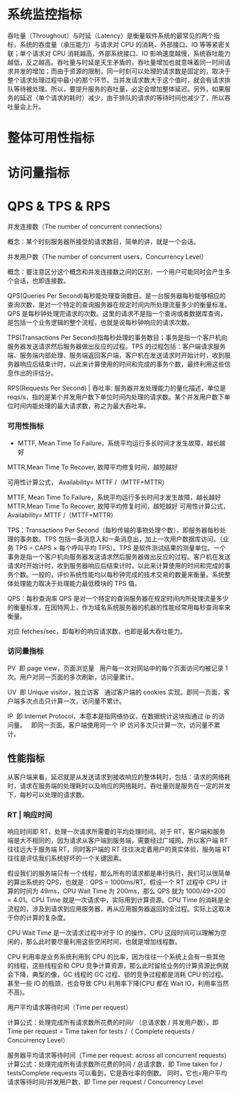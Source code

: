 # 系统监控指标

吞吐量（Throughout）与时延（Latency）是衡量软件系统的最常见的两个指标，系统的吞度量（承压能力）与请求对 CPU 的消耗、外部接口、IO 等等紧密关联；单个请求对 CPU 消耗越高，外部系统接口、IO 影响速度越慢，系统吞吐能力越低，反之越高。吞吐量与时延是天生矛盾的，吞吐量增加也就意味着同一时间请求并发的增加；而由于资源的限制，同一时刻可以处理的请求数是固定的，取决于整个请求处理过程中最小的那个环节。当并发请求数大于这个值时，就会有请求排队等待被处理。所以，要提升服务的吞吐量，必定会增加整体延迟。另外，如果服务的延迟（单个请求的耗时）减少，由于排队的请求的等待时间也减少了，所以吞吐量会上升。

# 整体可用性指标

# 访问量指标

# QPS & TPS & RPS

并发连接数（The number of concurrent connections）

概念：某个时刻服务器所接受的请求数目，简单的讲，就是一个会话。

并发用户数（The number of concurrent users，Concurrency Level）

概念：要注意区分这个概念和并发连接数之间的区别，一个用户可能同时会产生多个会话，也即连接数。

QPS(Queries Per Second)每秒能处理查询数目。是一台服务器每秒能够相应的查询次数，是对一个特定的查询服务器在规定时间内所处理流量多少的衡量标准。QPS 是每秒钟处理完请求的次数。这里的请求不是指一个查询或者数据库查询，是包括一个业务逻辑的整个流程，也就是说每秒钟响应的请求次数。

TPS(Transactions Per Second)指每秒处理的事务数目；事务是指一个客户机向服务器发送请求然后服务器做出反应的过程。TPS 的过程包括：客户端请求服务端、服务端内部处理、服务端返回客户端，客户机在发送请求时开始计时，收到服务器响应后结束计时，以此来计算使用的时间和完成的事务个数，最终利用这些信息作出的评估分。

RPS(Requests Per Second) | 吞吐率: 服务器并发处理能力的量化描述，单位是 reqs/s，指的是某个并发用户数下单位时间内处理的请求数。某个并发用户数下单位时间内能处理的最大请求数，称之为最大吞吐率。

### 可用性指标

- MTTF, Mean Time To Failure，系统平均运行多长时间才发生故障，越长越好

MTTR,Mean Time To Recover, 故障平均修复时间，越短越好

可用性计算公式， Availability= MTTF /（MTTF+MTTR）

MTTF, Mean Time To Failure，系统平均运行多长时间才发生故障，越长越好
MTTR,Mean Time To Recover, 故障平均修复时间，越短越好
可用性计算公式， Availability= MTTF /（MTTF+MTTR）

TPS：Transactions Per Second（每秒传输的事物处理个数），即服务器每秒处理的事务数。TPS 包括一条消息入和一条消息出，加上一次用户数据库访问。（业务 TPS = CAPS × 每个呼叫平均 TPS）。TPS 是软件测试结果的测量单位。一个事务是指一个客户机向服务器发送请求然后服务器做出反应的过程。客户机在发送请求时开始计时，收到服务器响应后结束计时，以此来计算使用的时间和完成的事务个数。一般的，评价系统性能均以每秒钟完成的技术交易的数量来衡量。系统整体处理能力取决于处理能力最低模块的 TPS 值。

QPS：每秒查询率 QPS 是对一个特定的查询服务器在规定时间内所处理流量多少的衡量标准，在因特网上，作为域名系统服务器的机器的性能经常用每秒查询率来衡量。

对应 fetches/sec，即每秒的响应请求数，也即是最大吞吐能力。

### 访问量指标

PV  即 page view，页面浏览量   用户每一次对网站中的每个页面访问均被记录 1 次。用户对同一页面的多次刷新，访问量累计。

UV  即 Unique visitor，独立访客   通过客户端的 cookies 实现。即同一页面，客户端多次点击只计算一次，访问量不累计。

IP  即 Internet Protocol，本意本是指网络协议，在数据统计这块指通过 ip 的访问量。   即同一页面，客户端使用同一个 IP 访问多次只计算一次，访问量不累计。

## 性能指标

从客户端来看，延迟就是从发送请求到接收响应的整体耗时，包括：请求的网络耗时，请求在服务端的处理耗时以及响应的网络耗时。吞吐量则是服务在一定的并发下，每秒可以处理的请求数。

### RT | 响应时间

响应时间即 RT，处理一次请求所需要的平均处理时间。对于 RT，客户端和服务端是大不相同的，因为请求从客户端到服务端，需要经过广域网，所以客户端 RT 往往远大于服务端 RT，同时客户端的 RT 往往决定着用户的真实体验，服务端 RT 往往是评估我们系统好坏的一个关键因素。

假设我们的服务端只有一个线程，那么所有的请求都是串行执行，我们可以很简单的算出系统的 QPS，也就是：QPS = 1000ms/RT。假设一个 RT 过程中 CPU 计算的时间为 49ms，CPU Wait Time 为 200ms，那么 QPS 就为 1000/49+200 = 4.01。CPU Time 就是一次请求中，实际用到计算资源。CPU Time 的消耗是全流程的，涉及到请求到应用服务器，再从应用服务器返回的全过程。实际上这取决于你的计算的复杂度。

CPU Wait Time 是一次请求过程中对于 IO 的操作，CPU 这段时间可以理解为空闲的，那么此时要尽量利用这些空闲时间，也就是增加线程数。

CPU 利用率是业务系统利用到 CPU 的比率，因为往往一个系统上会有一些其他的线程，这些线程会和 CPU 竞争计算资源，那么此时留给业务的计算资源比例就会下降，典型的像，GC 线程的 GC 过程、锁的竞争过程都是消耗 CPU 的过程。甚至一些 IO 的瓶颈，也会导致 CPU 利用率下降(CPU 都在 Wait IO，利用率当然不高)。

用户平均请求等待时间（Time per request）

计算公式：处理完成所有请求数所花费的时间/ （总请求数 / 并发用户数），即
Time per request = Time taken for tests /（ Complete requests / Concurrency Level）

服务器平均请求等待时间（Time per request: across all concurrent requests）
计算公式：处理完成所有请求数所花费的时间 / 总请求数，即
Time taken for / testsComplete requests
可以看到，它是吞吐率的倒数。
同时，它也=用户平均请求等待时间/并发用户数，即
Time per request / Concurrency Level

